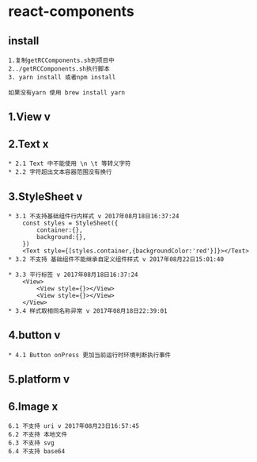 # react-components

## install
    1.复制getRCComponents.sh到项目中
    2../getRCComponents.sh执行脚本
    3. yarn install 或者npm install
    
    如果没有yarn 使用 brew install yarn 
## 1.View v

## 2.Text x
    * 2.1 Text 中不能使用 \n \t 等转义字符 
    * 2.2 字符超出文本容器范围没有换行
## 3.StyleSheet v
    * 3.1 不支持基础组件行内样式 v 2017年08月18日16:37:24
        const styles = StyleSheet({
            container:{},
            background:{},
        })
        <Text style={[styles.container,{backgroundColor:'red'}]}></Text>
    * 3.2 不支持 基础组件不能继承自定义组件样式 v 2017年08月22日15:01:40
    
    * 3.3 平行标签 v 2017年08月18日16:37:24
        <View>
            <View style={}></View>
            <View style={}></View>
        </View>
    * 3.4 样式取相同名称异常 v 2017年08月18日22:39:01
## 4.button v
    * 4.1 Button onPress 更加当前运行时环境判断执行事件
## 5.platform v 

## 6.Image x
    6.1 不支持 uri v 2017年08月23日16:57:45
    6.2 不支持 本地文件
    6.3 不支持 svg
    6.4 不支持 base64 

    
    
